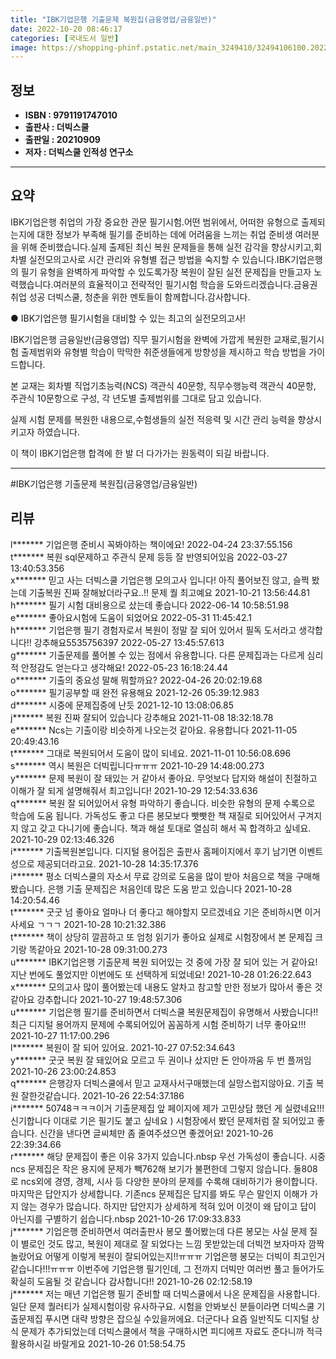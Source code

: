 ```yaml
---
title: "IBK기업은행 기출문제 복원집(금융영업/금융일반)"
date: 2022-10-20 08:46:17
categories: [국내도서 일반]
image: https://shopping-phinf.pstatic.net/main_3249410/32494106100.20221019101219.jpg
---
```


## **정보**

- **ISBN : 9791191747010**
- **출판사 : 더빅스쿨**
- **출판일 : 20210909**
- **저자 : 더빅스쿨 인적성 연구소**

------



## **요약**

IBK기업은행 취업의 가장 중요한 관문 필기시험.어떤 범위에서, 어떠한 유형으로 출제되는지에 대한 정보가 부족해 필기를 준비하는 데에 어려움을 느끼는 취업 준비생 여러분을 위해 준비했습니다.실제 출제된 최신 복원 문제들을 통해 실전 감각을 향상시키고,회차별 실전모의고사로 시간 관리와 유형별 접근 방법을 숙지할 수 있습니다.IBK기업은행의 필기 유형을 완벽하게 파악할 수 있도록가장 복원이 잘된 실전 문제집을 만들고자 노력했습니다.여러분의 효율적이고 전략적인 필기시험 학습을 도와드리겠습니다.금융권 취업 성공 더빅스쿨, 청춘을 위한 멘토들이 함께합니다.감사합니다.

● IBK기업은행 필기시험을 대비할 수 있는 최고의 실전모의고사!

IBK기업은행 금융일반(금융영업) 직무 필기시험을 완벽에 가깝게 복원한 교재로,필기시험 출제범위와 유형별 학습이 막막한 취준생들에게 방향성을 제시하고 학습 방법을 가이드합니다.

본 교재는 회차별 직업기초능력(NCS) 객관식 40문항, 직무수행능력 객관식 40문항, 주관식 10문항으로 구성, 각 년도별 출제범위를 그대로 담고 있습니다.

실제 시험 문제를 복원한 내용으로,수험생들의 실전 적응력 및 시간 관리 능력을 향상시키고자 하였습니다.

이 책이 IBK기업은행 합격에 한 발 더 다가가는 원동력이 되길 바랍니다.



------

#IBK기업은행 기출문제 복원집(금융영업/금융일반)


## **리뷰** 

  l******* 기업은행 준비시 꼭봐야하는 책이에요! 2022-04-24 23:37:55.156 <br/>  t******* 복원 sql문제하고 주관식 문제 등등 잘 반영되어있음 2022-03-27 13:40:53.356 <br/>  x******* 믿고 사는 더빅스쿨 기업은행 모의고사 입니다! 아직 풀어보진 않고, 슬쩍 봤는데 기출복원 진짜 잘해놨더라구요..!! 문제 퀄 최고예요 2021-10-21 13:56:44.81 <br/>  h******* 필기 시험 대비용으로 샀는데 좋습니다 2022-06-14 10:58:51.98 <br/>  e******* 좋아요시험에 도움이 되었어요 2022-05-31 11:45:42.1 <br/>  h******* 기업은행 필기 경험자로서 복원이 정말 잘 되어 있어서 필독 도서라고 생각합니다!! 강추해요5535756397 2022-05-27 13:45:57.613 <br/>  g******* 기출문제를 풀어볼 수 있는 점에서 유용합니다.
다른 문제집과는 다르게 심리적 안정감도 얻는다고 생각해요! 2022-05-23 16:18:24.44 <br/>  o******* 기출의 중요성 말해 뭐할까요? 2022-04-26 20:02:19.68 <br/>  o******* 필기공부할 때 완전 유용해요 2021-12-26 05:39:12.983 <br/>  d******* 시중에 문제집중에 난듯 2021-12-10 13:08:06.85 <br/>  j******* 복원 진짜 잘되어 있습니다 강추해요 2021-11-08 18:32:18.78 <br/>  e******* Ncs는 기출이랑 비슷하게 나오는것 같아요. 유용합니다 2021-11-05 20:49:43.16 <br/>  t******* 그대로 복원되어서 도움이 많이 되네요. 2021-11-01 10:56:08.696 <br/>  s******* 역시 복원은 더빅립니다ㅠㅠㅠ 2021-10-29 14:48:00.273 <br/>  y******* 문제 복원이 잘 돼있는 거 같아서 좋아요. 무엇보다 답지와 해설이 친절하고 이해가 잘 되게 설명해줘서 최고입니다! 2021-10-29 12:54:33.636 <br/>  q******* 복원 잘 되어있어서 유형 파악하기 좋습니다. 비슷한 유형의 문제 수록으로 학습에 도움 됩니다. 가독성도 좋고 다른 봉모보다 빳빳한 책 재질로 되어있어서 구겨지지 않고 갖고 다니기에 좋습니다. 책과 해설 토대로 열심히 해서 꼭 합격하고 싶네요. 2021-10-29 02:13:46.326 <br/>  i******* 기출복원본입니다. 디지털 용어집은 출판사 홈페이지에서 후기 남기면 이벤트성으로 제공되더라고요. 2021-10-28 14:35:17.376 <br/>  i******* 평소 더빅스쿨의 자소서 무료 강의로 도움을 많이 받아 처음으로 책을 구매해봤습니다. 은행 기출 문제집은 처음인데 많은 도움 받고 있습니다 2021-10-28 14:20:54.46 <br/>  t******* 굿굿 넘 좋아요 얼마나 더 좋다고 해야할지 모르겠네요 기은 준비하시면 이거 사세요 ㄱㄱㄱ 2021-10-28 10:21:32.386 <br/>  t******* 책이 상당히 깔끔하고 또 엄청 읽기가 좋아요 실제로 시험장에서 본 문제집 크기랑 똑같아요 2021-10-28 09:31:00.273 <br/>  u******* IBK기업은행 기출문제 복원 되어있는 것 중에 가장 잘 되어 있는 거 같아요! 지난 번에도 풀었지만 이번에도 또 선택하게 되었네요! 2021-10-28 01:26:22.643 <br/>  x******* 모의고사 많이 풀어봤는데 내용도 알차고 참고할 만한 정보가 많아서 좋은 것 같아요 강추합니다 2021-10-27 19:48:57.306 <br/>  u******* 기업은행 필기를 준비하면서 더빅스쿨 복원문제집이 유명해서 사봤습니다!! 최근 디지털 용어까지 문제에 수록되어있어 꼼꼼하게 시험 준비하기 너무 좋아요!!! 2021-10-27 11:17:00.296 <br/>  l******* 복원이 잘 되어 있어요. 2021-10-27 07:52:34.643 <br/>  y******* 굿굿 복원 잘 돼있어요 모르고 두 권이나 샀지만 돈 안아까움 두 번 플꺼임 2021-10-26 23:00:24.853 <br/>  q******* 은행강자 더빅스쿨에서 믿고 교재사서구매했는데 실망스럽지않아요. 기출 복원 잘한것같습니다. 2021-10-26 22:54:37.186 <br/>  i******* 50748ㅋㅋㅋ이거 기출문제집 앞 페이지에 제가 고민상담 했던 게 실렸네요!!! 신기합니다 이대로 기은 필기도 붙고 싶네요 ) 시험장에서 봤던 문제처럼 잘 되어있고 좋습니다. 신간을 낸다면 글씨체만 좀 줄여주셨으면 좋겠어요! 2021-10-26 22:39:34.66 <br/>  r******* 해당 문제집이 좋은 이유 3가지 있습니다.nbsp
우선 가독성이 좋습니다. 시중 ncs 문제집은 작은 용지에 문제가 빽762해 보기가 불편한데 그렇지 않습니다.
둘808로 ncs외에 경영, 경제, 시사 등 다양한 분야의 문제를 수록해 대비하기가 용이합니다.
마지막은 답안지가 상세합니다. 기존ncs 문제집은 답지를 봐도 무슨 말인지 이해가 가지 않는 경우가 많습니다. 하지만 답안지가 상세하게 적혀 있어 이것이 왜 답이고 답이 아닌지를 구별하기 쉽습니다.nbsp 2021-10-26 17:09:33.833 <br/>  j******* 기업은행 준비하면서 여러출판사 봉모 풀어봤는데
다른 봉모는 사실 문제 질이 별로인 것도 많고, 복원이 제대로 잘 되었다는 느낌 못받았는데 더빅껀 보자마자 깜짝 놀랐어요 어떻게 이렇게 복원이 잘되어있는지!!ㅠㅠㅠ
기업은행 봉모는 더빅이 최고인거 같습니다!!!ㅠㅠㅠ
이번주에 기업은행 필기인데, 그 전까지 더빅만 여러번 풀고 들어가도 확실히 도움될 것 같습니다
감사합니다!! 2021-10-26 02:12:58.19 <br/>  j******* 저는 매년 기업은행 필기 준비할 때 더빅스쿨에서 나온 문제집을 사용합니다. 일단 문제 퀄러티가 실제시험이랑 유사하구요. 시험을 안봐보신 분들이라면 더빅스쿨 기출문제집 푸시면 대략 방향은 잡으실 수있을꺼에요. 더군다나 요즘 일반직도 디지털 상식 문제가 추가되었는데 더빅스쿨에서 책을 구매하시면 피디에프 자료도 준다니까 적극 활용하시길 바랄게요 2021-10-26 01:58:54.75 <br/>